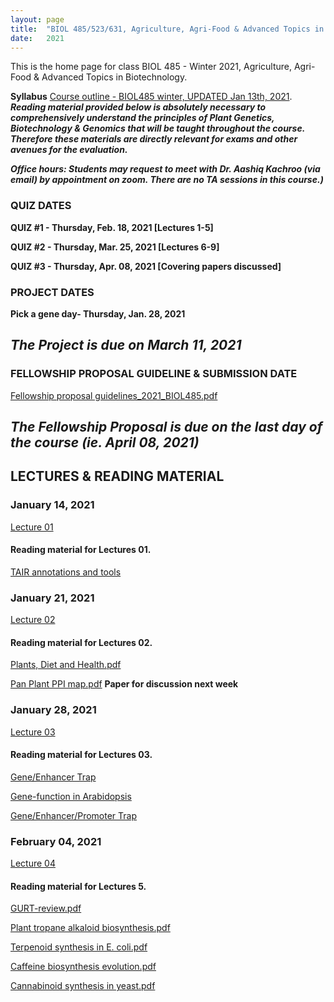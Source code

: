 ```yaml
---
layout: page
title:  "BIOL 485/523/631, Agriculture, Agri-Food & Advanced Topics in Biotechnology, Winter 2021"
date:   2021
---
```

This is the home page for class BIOL 485 - Winter 2021, Agriculture, Agri-Food & Advanced Topics in Biotechnology.

**Syllabus**
[Course outline - BIOL485 winter, UPDATED Jan 13th, 2021](https://github.com/kachroolab/kachroolab/files/5809437/BIOL485-523.course.outline_Winter2021.pdf). 
**_Reading material provided below is absolutely necessary to comprehensively understand the principles of Plant Genetics, Biotechnology & Genomics that will be taught throughout the course. Therefore these materials are directly relevant for exams and other avenues for the evaluation._** 

**_Office hours: Students may request to meet with Dr. Aashiq Kachroo (via email) by appointment on zoom. There are no TA sessions in this course.)_**

### **QUIZ DATES**

**QUIZ #1 - Thursday, Feb. 18, 2021 [Lectures 1-5]** 

**QUIZ #2 - Thursday, Mar. 25, 2021 [Lectures 6-9]** 

**QUIZ #3 - Thursday, Apr. 08, 2021 [Covering papers discussed]** 

### **PROJECT DATES**

**Pick a gene day- Thursday, Jan. 28, 2021** 

## **_The Project is due on March 11, 2021_**

### **FELLOWSHIP PROPOSAL GUIDELINE & SUBMISSION DATE**

[Fellowship proposal guidelines_2021_BIOL485.pdf](https://github.com/kachroolab/kachroolab/files/5809462/Fellowship.proposal.guidelines.pdf)

## **_The Fellowship Proposal is due on the last day of the course (ie. April 08, 2021)_**

## **LECTURES & READING MATERIAL**

### **January 14, 2021**

[Lecture 01](https://github.com/kachroolab/kachroolab/files/5850220/Week1_01142021_Lecture01_reducedfilesize.pdf) 

#### Reading material for Lectures 01.

[TAIR annotations and tools](https://github.com/kachroolab/kachroolab/files/4072467/TAIR.pdf)

### **January 21, 2021**

[Lecture 02](https://github.com/kachroolab/kachroolab/files/5888545/Week2_01212021_Lecture02_reducedfilesize.pdf) 

#### Reading material for Lectures 02.

[Plants, Diet and Health.pdf](https://github.com/kachroolab/kachroolab/files/4104744/Plants.Diet.and.Health.pdf)

[Pan Plant PPI map.pdf](https://github.com/kachroolab/kachroolab/files/4104743/Pan.Plant.PPI.map.pdf) **Paper for discussion next week**

### **January 28, 2021**

[Lecture 03](https://github.com/kachroolab/kachroolab/files/5888750/Week3_01282021_Lecture03_reducedfilesize.pdf)

#### Reading material for Lectures 03.

[Gene/Enhancer Trap](https://haseloff.plantsci.cam.ac.uk/tools/gal4system/page138.html)

[Gene-function in Arabidopsis](https://github.com/kachroolab/kachroolab/files/4166942/Plant.gene-Function.approaches.pdf)

[Gene/Enhancer/Promoter Trap](https://www.ncbi.nlm.nih.gov/pmc/articles/PMC149045/)


### **February 04, 2021**

[Lecture 04](https://github.com/kachroolab/kachroolab/files/5927531/Week4_02042021.pdf)


#### Reading material for Lectures 5.

[GURT-review.pdf](https://github.com/kachroolab/kachroolab/files/4199940/GURT-review.pdf)

[Plant tropane alkaloid biosynthesis.pdf](https://github.com/kachroolab/kachroolab/files/4199941/Plant.tropane.alkaloid.biosynthesis.pdf)

[Terpenoid synthesis in E. coli.pdf](https://github.com/kachroolab/kachroolab/files/4199942/Terpenoid.synthesis.in.E.coli.pdf)

[Caffeine biosynthesis evolution.pdf](https://github.com/kachroolab/kachroolab/files/4199938/Caffeine.biosynthesis.evolution.pdf)

[Cannabinoid synthesis in yeast.pdf](https://github.com/kachroolab/kachroolab/files/4199939/Cannabinoid.synthesis.in.yeast.pdf)


